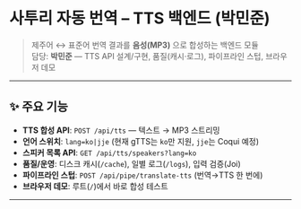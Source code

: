 # 사투리 자동 번역 – TTS 백엔드 (박민준)

> 제주어 ↔ 표준어 번역 결과를 **음성(MP3)** 으로 합성하는 백엔드 모듈  
> 담당: **박민준** — TTS API 설계/구현, 품질(캐시·로그), 파이프라인 스텁, 브라우저 데모

---

## ✨ 주요 기능
- **TTS 합성 API**: `POST /api/tts` — 텍스트 → MP3 스트리밍
- **언어 스위치**: `lang=ko|jje` (현재 gTTS는 `ko`만 지원, `jje`는 Coqui 예정)
- **스피커 목록 API**: `GET /api/tts/speakers?lang=ko`
- **품질/운영**: 디스크 캐시(`/cache`), 일별 로그(`/logs`), 입력 검증(Joi)
- **파이프라인 스텁**: `POST /api/pipe/translate-tts` (번역→TTS 한 번에)
- **브라우저 데모**: 루트(`/`)에서 바로 합성 테스트

---